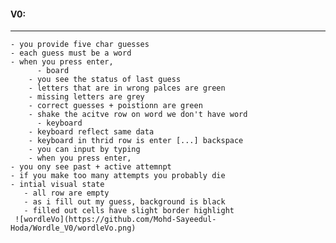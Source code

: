 
   #### V0:

   ---

	- you provide five char guesses
	- each guess must be a word
	- when you press enter,
	      - board
		- you see the status of last guess
		- letters that are in wrong palces are green 
		- missing letters are grey
		- correct guesses + poistionn are green
		- shake the acitve row on word we don't have word
	      - keyboard
		- keyboard reflect same data
		- keyboard in thrid row is enter [...] backspace
		- you can input by typing
		- when you press enter,
	- you ony see past + active attemnpt
	- if you make too many attempts you probably die
	- intial visual state
	   - all row are empty
	   - as i fill out my guess, background is black
	   - filled out cells have slight border highlight
     ![wordleVo](https://github.com/Mohd-Sayeedul-Hoda/Wordle_V0/wordleVo.png)
    
